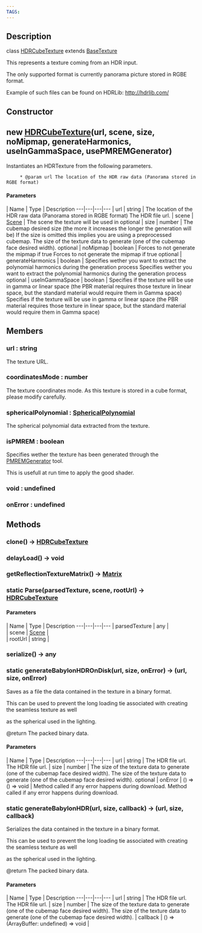 ```yaml
---
TAGS:
---
```

## Description

class [HDRCubeTexture](/classes/2.5/HDRCubeTexture) extends [BaseTexture](/classes/2.5/BaseTexture)

This represents a texture coming from an HDR input.

The only supported format is currently panorama picture stored in RGBE format.

Example of such files can be found on HDRLib: http://hdrlib.com/

## Constructor

## new [HDRCubeTexture](/classes/2.5/HDRCubeTexture)(url, scene, size, noMipmap, generateHarmonics, useInGammaSpace, usePMREMGenerator)

Instantiates an HDRTexture from the following parameters.

         * @param url The location of the HDR raw data (Panorama stored in RGBE format)

#### Parameters
 | Name | Type | Description
---|---|---|---
 | url | string |  The location of the HDR raw data (Panorama stored in RGBE format)  The HDR file url.
 | scene | [Scene](/classes/2.5/Scene) |  The scene the texture will be used in 
optional | size | number |  The cubemap desired size (the more it increases the longer the generation will be) If the size is omitted this implies you are using a preprocessed cubemap.  The size of the texture data to generate (one of the cubemap face desired width).
optional | noMipmap | boolean |  Forces to not generate the mipmap if true  Forces to not generate the mipmap if true
optional | generateHarmonics | boolean |  Specifies wether you want to extract the polynomial harmonics during the generation process  Specifies wether you want to extract the polynomial harmonics during the generation process
optional | useInGammaSpace | boolean |  Specifies if the texture will be use in gamma or linear space (the PBR material requires those texture in linear space, but the standard material would require them in Gamma space)  Specifies if the texture will be use in gamma or linear space (the PBR material requires those texture in linear space, but the standard material would require them in Gamma space)
## Members

### url : string

The texture URL.

### coordinatesMode : number

The texture coordinates mode. As this texture is stored in a cube format, please modify carefully.

### sphericalPolynomial : [SphericalPolynomial](/classes/2.5/SphericalPolynomial)

The spherical polynomial data extracted from the texture.

### isPMREM : boolean

Specifies wether the texture has been generated through the [PMREMGenerator](/classes/2.5/PMREMGenerator) tool.

This is usefull at run time to apply the good shader.

### void : undefined



### onError : undefined



## Methods

### clone() &rarr; [HDRCubeTexture](/classes/2.5/HDRCubeTexture)


### delayLoad() &rarr; void


### getReflectionTextureMatrix() &rarr; [Matrix](/classes/2.5/Matrix)


### static Parse(parsedTexture, scene, rootUrl) &rarr; [HDRCubeTexture](/classes/2.5/HDRCubeTexture)



#### Parameters
 | Name | Type | Description
---|---|---|---
 | parsedTexture | any |  
 | scene | [Scene](/classes/2.5/Scene) |  
 | rootUrl | string |  
### serialize() &rarr; any


### static generateBabylonHDROnDisk(url, size, onError) &rarr; (url, size, onError)

Saves as a file the data contained in the texture in a binary format.

This can be used to prevent the long loading tie associated with creating the seamless texture as well

as the spherical used in the lighting.

@return The packed binary data.

#### Parameters
 | Name | Type | Description
---|---|---|---
 | url | string |  The HDR file url.  The HDR file url.
 | size | number |  The size of the texture data to generate (one of the cubemap face desired width).  The size of the texture data to generate (one of the cubemap face desired width).
optional | onError | () =&gt; () =&gt; void |  Method called if any error happens during download.  Method called if any error happens during download.
### static generateBabylonHDR(url, size, callback) &rarr; (url, size, callback)

Serializes the data contained in the texture in a binary format.

This can be used to prevent the long loading tie associated with creating the seamless texture as well

as the spherical used in the lighting.

@return The packed binary data.

#### Parameters
 | Name | Type | Description
---|---|---|---
 | url | string |  The HDR file url.  The HDR file url.
 | size | number |  The size of the texture data to generate (one of the cubemap face desired width).  The size of the texture data to generate (one of the cubemap face desired width).
 | callback | () =&gt; (ArrayBuffer: undefined) =&gt; void |  
